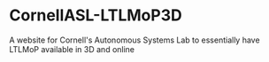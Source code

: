 CornellASL-LTLMoP3D
===================

A website for Cornell's Autonomous Systems Lab to essentially have LTLMoP available in 3D and online
